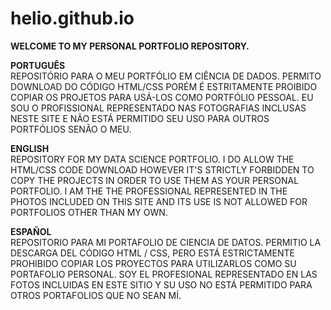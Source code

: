# helio.github.io

<strong>WELCOME TO MY PERSONAL PORTFOLIO REPOSITORY.</strong><br>

<strong>PORTUGUÊS</strong> <br>
REPOSITÓRIO PARA O MEU PORTFÓLIO EM CIÊNCIA DE DADOS.
PERMITO DOWNLOAD DO CÓDIGO HTML/CSS PORÉM É ESTRITAMENTE PROIBIDO COPIAR OS PROJETOS PARA USÁ-LOS COMO PORTFÓLIO PESSOAL.
EU SOU O PROFISSIONAL REPRESENTADO NAS FOTOGRAFIAS INCLUSAS NESTE SITE E NÃO ESTÁ PERMITIDO SEU USO PARA OUTROS PORTFÓLIOS SENÃO O MEU.

<strong>ENGLISH</strong> <br>
REPOSITORY FOR MY DATA SCIENCE PORTFOLIO.
I DO ALLOW THE HTML/CSS CODE DOWNLOAD HOWEVER IT'S STRICTLY FORBIDDEN TO COPY THE PROJECTS IN ORDER TO USE THEM AS YOUR PERSONAL PORTFOLIO.
I AM THE THE PROFESSIONAL REPRESENTED IN THE PHOTOS INCLUDED ON THIS SITE AND ITS USE IS NOT ALLOWED FOR PORTFOLIOS OTHER THAN MY OWN.

<strong>ESPAÑOL</strong> <br>
REPOSITORIO PARA MI PORTAFOLIO DE CIENCIA DE DATOS.
PERMITIO LA DESCARGA DEL CÓDIGO HTML / CSS, PERO ESTÁ ESTRICTAMENTE PROHIBIDO COPIAR LOS PROYECTOS PARA UTILIZARLOS COMO SU PORTAFOLIO PERSONAL.
SOY EL PROFESIONAL REPRESENTADO EN LAS FOTOS INCLUIDAS EN ESTE SITIO Y SU USO NO ESTÁ PERMITIDO PARA OTROS PORTAFOLIOS QUE NO SEAN MÍ.
